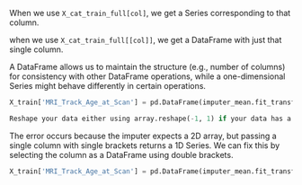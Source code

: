 When we use `X_cat_train_full[col]`, we get a Series corresponding to that column.

when we use `X_cat_train_full[[col]]`, we get a DataFrame with just that single column.

A DataFrame allows us to maintain the structure (e.g., number of columns) for consistency with other DataFrame operations, while a one-dimensional Series might behave differently in certain operations.

```python
X_train['MRI_Track_Age_at_Scan'] = pd.DataFrame(imputer_mean.fit_transform(X_train['MRI_Track_Age_at_Scan']), index=X_train.index)

Reshape your data either using array.reshape(-1, 1) if your data has a single feature or array.reshape(1, -1) if it contains a single sample.
```

The error occurs because the imputer expects a 2D array, but passing a single column with single brackets returns a 1D Series. We can fix this by selecting the column as a DataFrame using double brackets. 

```python
X_train['MRI_Track_Age_at_Scan'] = pd.DataFrame(imputer_mean.fit_transform(X_train[['MRI_Track_Age_at_Scan']]), index=X_train.index)
```
